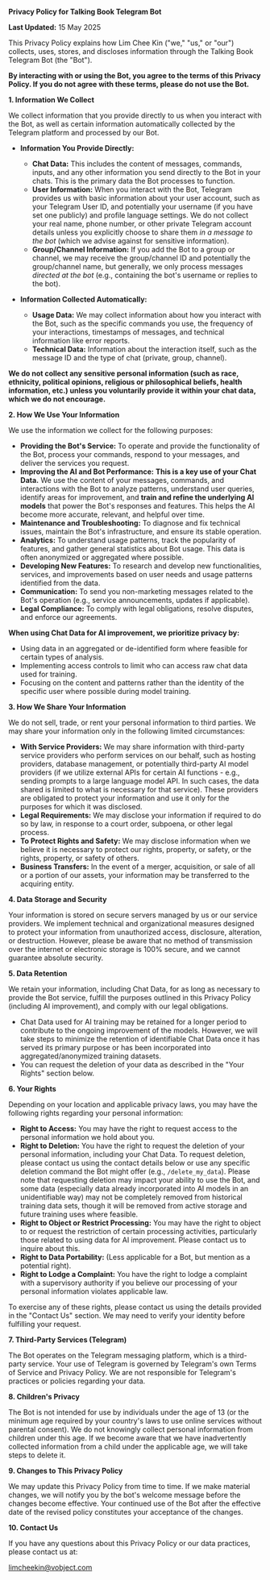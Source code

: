 **Privacy Policy for Talking Book Telegram Bot**

**Last Updated:** 15 May 2025

This Privacy Policy explains how Lim Chee Kin ("we," "us," or "our") collects, uses, stores, and discloses information through the Talking Book Telegram Bot (the "Bot").

**By interacting with or using the Bot, you agree to the terms of this Privacy Policy. If you do not agree with these terms, please do not use the Bot.**

**1. Information We Collect**

We collect information that you provide directly to us when you interact with the Bot, as well as certain information automatically collected by the Telegram platform and processed by our Bot.

*   **Information You Provide Directly:**
    *   **Chat Data:** This includes the content of messages, commands, inputs, and any other information you send directly to the Bot in your chats. This is the primary data the Bot processes to function.
    *   **User Information:** When you interact with the Bot, Telegram provides us with basic information about your user account, such as your Telegram User ID, and potentially your username (if you have set one publicly) and profile language settings. We do not collect your real name, phone number, or other private Telegram account details unless you explicitly choose to share them *in a message to the bot* (which we advise against for sensitive information).
    *   **Group/Channel Information:** If you add the Bot to a group or channel, we may receive the group/channel ID and potentially the group/channel name, but generally, we only process messages *directed at the bot* (e.g., containing the bot's username or replies to the bot).

*   **Information Collected Automatically:**
    *   **Usage Data:** We may collect information about how you interact with the Bot, such as the specific commands you use, the frequency of your interactions, timestamps of messages, and technical information like error reports.
    *   **Technical Data:** Information about the interaction itself, such as the message ID and the type of chat (private, group, channel).

**We do not collect any sensitive personal information (such as race, ethnicity, political opinions, religious or philosophical beliefs, health information, etc.) unless you voluntarily provide it within your chat data, which we do not encourage.**

**2. How We Use Your Information**

We use the information we collect for the following purposes:

*   **Providing the Bot's Service:** To operate and provide the functionality of the Bot, process your commands, respond to your messages, and deliver the services you request.
*   **Improving the AI and Bot Performance:** **This is a key use of your Chat Data.** We use the content of your messages, commands, and interactions with the Bot to analyze patterns, understand user queries, identify areas for improvement, and **train and refine the underlying AI models** that power the Bot's responses and features. This helps the AI become more accurate, relevant, and helpful over time.
*   **Maintenance and Troubleshooting:** To diagnose and fix technical issues, maintain the Bot's infrastructure, and ensure its stable operation.
*   **Analytics:** To understand usage patterns, track the popularity of features, and gather general statistics about Bot usage. This data is often anonymized or aggregated where possible.
*   **Developing New Features:** To research and develop new functionalities, services, and improvements based on user needs and usage patterns identified from the data.
*   **Communication:** To send you non-marketing messages related to the Bot's operation (e.g., service announcements, updates if applicable).
*   **Legal Compliance:** To comply with legal obligations, resolve disputes, and enforce our agreements.

**When using Chat Data for AI improvement, we prioritize privacy by:**

*   Using data in an aggregated or de-identified form where feasible for certain types of analysis.
*   Implementing access controls to limit who can access raw chat data used for training.
*   Focusing on the content and patterns rather than the identity of the specific user where possible during model training.

**3. How We Share Your Information**

We do not sell, trade, or rent your personal information to third parties. We may share your information only in the following limited circumstances:

*   **With Service Providers:** We may share information with third-party service providers who perform services on our behalf, such as hosting providers, database management, or potentially third-party AI model providers (if we utilize external APIs for certain AI functions - e.g., sending prompts to a large language model API. In such cases, the data shared is limited to what is necessary for that service). These providers are obligated to protect your information and use it only for the purposes for which it was disclosed.
*   **Legal Requirements:** We may disclose your information if required to do so by law, in response to a court order, subpoena, or other legal process.
*   **To Protect Rights and Safety:** We may disclose information when we believe it is necessary to protect our rights, property, or safety, or the rights, property, or safety of others.
*   **Business Transfers:** In the event of a merger, acquisition, or sale of all or a portion of our assets, your information may be transferred to the acquiring entity.

**4. Data Storage and Security**

Your information is stored on secure servers managed by us or our service providers. We implement technical and organizational measures designed to protect your information from unauthorized access, disclosure, alteration, or destruction. However, please be aware that no method of transmission over the internet or electronic storage is 100% secure, and we cannot guarantee absolute security.

**5. Data Retention**

We retain your information, including Chat Data, for as long as necessary to provide the Bot service, fulfill the purposes outlined in this Privacy Policy (including AI improvement), and comply with our legal obligations.

*   Chat Data used for AI training may be retained for a longer period to contribute to the ongoing improvement of the models. However, we will take steps to minimize the retention of identifiable Chat Data once it has served its primary purpose or has been incorporated into aggregated/anonymized training datasets.
*   You can request the deletion of your data as described in the "Your Rights" section below.

**6. Your Rights**

Depending on your location and applicable privacy laws, you may have the following rights regarding your personal information:

*   **Right to Access:** You may have the right to request access to the personal information we hold about you.
*   **Right to Deletion:** You have the right to request the deletion of your personal information, including your Chat Data. To request deletion, please contact us using the contact details below or use any specific deletion command the Bot might offer (e.g., `/delete_my_data`). Please note that requesting deletion may impact your ability to use the Bot, and some data (especially data already incorporated into AI models in an unidentifiable way) may not be completely removed from historical training data sets, though it will be removed from active storage and future training uses where feasible.
*   **Right to Object or Restrict Processing:** You may have the right to object to or request the restriction of certain processing activities, particularly those related to using data for AI improvement. Please contact us to inquire about this.
*   **Right to Data Portability:** (Less applicable for a Bot, but mention as a potential right).
*   **Right to Lodge a Complaint:** You have the right to lodge a complaint with a supervisory authority if you believe our processing of your personal information violates applicable law.

To exercise any of these rights, please contact us using the details provided in the "Contact Us" section. We may need to verify your identity before fulfilling your request.

**7. Third-Party Services (Telegram)**

The Bot operates on the Telegram messaging platform, which is a third-party service. Your use of Telegram is governed by Telegram's own Terms of Service and Privacy Policy. We are not responsible for Telegram's practices or policies regarding your data.

**8. Children's Privacy**

The Bot is not intended for use by individuals under the age of 13 (or the minimum age required by your country's laws to use online services without parental consent). We do not knowingly collect personal information from children under this age. If we become aware that we have inadvertently collected information from a child under the applicable age, we will take steps to delete it.

**9. Changes to This Privacy Policy**

We may update this Privacy Policy from time to time. If we make material changes, we will notify you by the bot's welcome message before the changes become effective. Your continued use of the Bot after the effective date of the revised policy constitutes your acceptance of the changes.

**10. Contact Us**

If you have any questions about this Privacy Policy or our data practices, please contact us at:

limcheekin@vobject.com